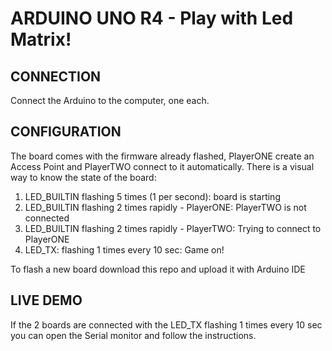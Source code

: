 # ARDUINO UNO R4 - Play with Led Matrix!

## CONNECTION

Connect the Arduino to the computer, one each.

## CONFIGURATION

The board comes with the firmware already flashed, PlayerONE create an Access Point and PlayerTWO connect to it automatically. There is a visual way to know the state of the board:

1. LED_BUILTIN flashing 5 times (1 per second): board is starting
2. LED_BUILTIN flashing 2 times rapidly - PlayerONE: PlayerTWO is not connected
3. LED_BUILTIN flashing 2 times rapidly - PlayerTWO: Trying to connect to PlayerONE
4. LED_TX: flashing 1 times every 10 sec: Game on!

To flash a new board download this repo and upload it with Arduino IDE

## LIVE DEMO

If the 2 boards are connected with the LED_TX flashing 1 times every 10 sec you can open the Serial monitor and follow the instructions.

